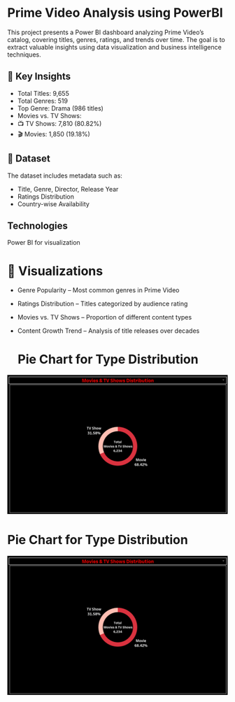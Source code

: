 # Prime Video Analysis using PowerBI

This project presents a Power BI dashboard analyzing Prime Video’s catalog, covering titles, genres, ratings, and trends over time. The goal is to extract valuable insights using data visualization and business intelligence techniques.

## 🚀 Key Insights
- Total Titles: 9,655
- Total Genres: 519
- Top Genre: Drama (986 titles)
- Movies vs. TV Shows:
- 📺 TV Shows: 7,810 (80.82%)
- 🎬 Movies: 1,850 (19.18%)

  
## 📂 Dataset
The dataset includes metadata such as:

- Title, Genre, Director, Release Year
- Ratings Distribution
- Country-wise Availability

## Technologies
Power BI for visualization

# 📌 Visualizations
- Genre Popularity – Most common genres in Prime Video
- Ratings Distribution – Titles categorized by audience rating
- Movies vs. TV Shows – Proportion of different content types
- Content Growth Trend – Analysis of title releases over decades

  # Pie Chart for Type Distribution

![pic2](https://github.com/mona-lisa22/NetFlix-data-analysis-using-Tableau/blob/3c0be88d4c2815c4de5aeb6b3e62f5ea05d97dd6/Sheet3.png)



# Pie Chart for Type Distribution

![pic2](https://github.com/mona-lisa22/NetFlix-data-analysis-using-Tableau/blob/3c0be88d4c2815c4de5aeb6b3e62f5ea05d97dd6/Sheet3.png)

